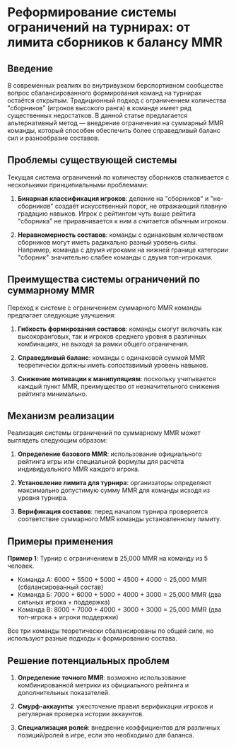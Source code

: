 # Реформирование системы ограничений на турнирах: от лимита сборников к балансу MMR

## Введение

В современных реалиях во внутривузком берспортивном сообществе вопрос сбалансированного формирования команд на турнирах остаётся открытым. Традиционный подход с ограничением количества "сборников" (игроков высокого ранга) в команде имеет ряд существенных недостатков. В данной статье предлагается альтернативный метод — внедрение ограничения на суммарный MMR команды, который способен обеспечить более справедливый баланс сил и разнообразие составов.

## Проблемы существующей системы

Текущая система ограничений по количеству сборников сталкивается с несколькими принципиальными проблемами:

1. **Бинарная классификация игроков**: деление на "сборников" и "не-сборников" создаёт искусственный порог, не отражающий плавную градацию навыков. Игрок с рейтингом чуть выше рейтига "сборника" не приравнивается к ним а считается обычным игроком.

2. **Неравномерность составов**: команды с одинаковым количеством сборников могут иметь радикально разный уровень силы. Например, команда с двумя игроками на нижней границе категории "сборник" значительно слабее команды с двумя топ-игроками.

## Преимущества системы ограничений по суммарному MMR

Переход к системе с ограничением суммарного MMR команды предлагает следующие улучшения:

1. **Гибкость формирования составов**: команды смогут включать как высокоранговых, так и игроков среднего уровня в различных комбинациях, не выходя за рамки общего ограничения.

2. **Справедливый баланс**: команды с одинаковой суммой MMR теоретически должны иметь сопоставимый уровень навыков.

3. **Снижение мотивации к манипуляциям**: поскольку учитывается каждый пункт MMR, преимущество от незначительного снижения рейтинга минимально.

## Механизм реализации

Реализация системы ограничений по суммарному MMR может выглядеть следующим образом:

1. **Определение базового MMR**: использование официального рейтинга игры или специальной формулы для расчёта индивидуального MMR каждого игрока.

2. **Установление лимита для турнира**: организаторы определяют максимально допустимую сумму MMR для команды исходя из уровня турнира.

3. **Верификация составов**: перед началом турнира проверяется соответствие суммарного MMR команды установленному лимиту.

## Примеры применения

**Пример 1**: Турнир с ограничением в 25,000 MMR на команду из 5 человек.
- Команда А: 6000 + 5500 + 5000 + 4500 + 4000 = 25,000 MMR (сбалансированный состав)
- Команда Б: 7000 + 6000 + 5000 + 4000 + 3000 = 25,000 MMR (два сильных игрока + поддержка)
- Команда В: 8000 + 7000 + 4000 + 3000 + 3000 = 25,000 MMR (два топ-игрока + игроки поддержки)

Все три команды теоретически сбалансированы по общей силе, но используют разные  подходы к формированию состава.

## Решение потенциальных проблем

1. **Определение точного MMR**: возможно использование комбинированной метрики из официального рейтинга и дополнительных показателей.

2. **Смурф-аккаунты**: ужесточение правил верификации игроков и регулярная проверка истории аккаунтов.

3. **Специализация ролей**: внедрение коэффициентов для различных позиций/ролей в игре, если это необходимо для баланса.

